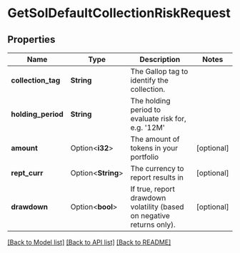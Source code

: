 # GetSolDefaultCollectionRiskRequest

## Properties

Name | Type | Description | Notes
------------ | ------------- | ------------- | -------------
**collection_tag** | **String** | The Gallop tag to identify the collection. | 
**holding_period** | **String** | The holding period to evaluate risk for, e.g. '12M' | 
**amount** | Option<**i32**> | The amount of tokens in your portfolio | [optional]
**rept_curr** | Option<**String**> | The currency to report results in | [optional]
**drawdown** | Option<**bool**> | If true, report drawdown volatility (based on negative returns only). | [optional]

[[Back to Model list]](../README.md#documentation-for-models) [[Back to API list]](../README.md#documentation-for-api-endpoints) [[Back to README]](../README.md)


